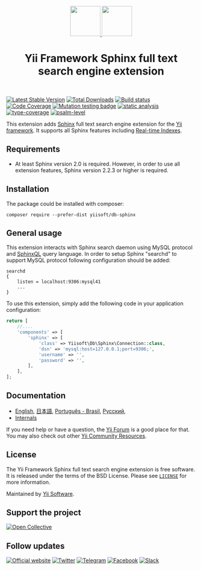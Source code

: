 <p align="center">
    <a href="https://github.com/yiisoft" target="_blank">
        <img src="https://yiisoft.github.io/docs/images/yii_logo.svg" height="80px">
    </a>
    <a href="https://sphinxsearch.com/" target="_blank">
        <img src="https://sphinxsearch.com/images/logo.png" height="80px">
    </a>
    <h1 align="center">Yii Framework Sphinx full text search engine extension</h1>
    <br>
</p>

[![Latest Stable Version](https://poser.pugx.org/yiisoft/db-sphinx/v/stable.png)](https://packagist.org/packages/yiisoft/db-sphinx)
[![Total Downloads](https://poser.pugx.org/yiisoft/db-sphinx/downloads.png)](https://packagist.org/packages/yiisoft/db-sphinx)
[![Build status](https://github.com/yiisoft/db-sphinx/workflows/build/badge.svg)](https://github.com/yiisoft/db-sphinx/actions?query=workflow%3Abuild)
[![Code Coverage](https://codecov.io/gh/yiisoft/db-sphinx/branch/master/graph/badge.svg)](https://codecov.io/gh/yiisoft/db-sphinx)
[![Mutation testing badge](https://img.shields.io/endpoint?style=flat&url=https%3A%2F%2Fbadge-api.stryker-mutator.io%2Fgithub.com%2Fyiisoft%2F_____%2Fmaster)](https://dashboard.stryker-mutator.io/reports/github.com/yiisoft/db-sphinx/master)
[![static analysis](https://github.com/yiisoft/db-sphinx/workflows/static%20analysis/badge.svg)](https://github.com/yiisoft/db-sphinx/actions?query=workflow%3A%22static+analysis%22)
[![type-coverage](https://shepherd.dev/github/yiisoft/db-sphinx/coverage.svg)](https://shepherd.dev/github/yiisoft/db-sphinx)
[![psalm-level](https://shepherd.dev/github/yiisoft/db-sphinx/level.svg)](https://shepherd.dev/github/yiisoft/db-sphinx)

This extension adds [Sphinx](https://sphinxsearch.com/docs) full text search engine extension for the [Yii framework](https://www.yiiframework.com).
It supports all Sphinx features including [Real-time Indexes](https://sphinxsearch.com/docs/current.html#rt-indexes).

## Requirements

- At least Sphinx version 2.0 is required. However, in order to use all extension features, Sphinx version 2.2.3 or
higher is required.

## Installation

The package could be installed with composer:

```shell
composer require --prefer-dist yiisoft/db-sphinx
```

## General usage

This extension interacts with Sphinx search daemon using MySQL protocol and [SphinxQL](https://sphinxsearch.com/docs/current.html#sphinxql) query language.
In order to setup Sphinx "searchd" to support MySQL protocol following configuration should be added:

```
searchd
{
    listen = localhost:9306:mysql41
    ...
}
```

To use this extension, simply add the following code in your application configuration:

```php
return [
    //....
    'components' => [
        'sphinx' => [
            'class' => Yiisoft\Db\Sphinx\Connection::class,
            'dsn' => 'mysql:host=127.0.0.1;port=9306;',
            'username' => '',
            'password' => '',
        ],
    ],
];
```

## Documentation

- [English](docs/guide/en/README.md), [日本語](docs/guide/ja/README.md), [Português - Brasil](docs/guide/pt-BR/README.md), [Русский](docs/guide/ru/README.md), 
- [Internals](docs/internals.md)

If you need help or have a question, the [Yii Forum](https://forum.yiiframework.com/c/yii-3-0/63) is a good place
for that. You may also check out other [Yii Community Resources](https://www.yiiframework.com/community).

## License

The Yii Framework Sphinx full text search engine extension is free software. It is released under the terms of the BSD License.
Please see [`LICENSE`](./LICENSE.md) for more information.

Maintained by [Yii Software](https://www.yiiframework.com/).

## Support the project

[![Open Collective](https://img.shields.io/badge/Open%20Collective-sponsor-7eadf1?logo=open%20collective&logoColor=7eadf1&labelColor=555555)](https://opencollective.com/yiisoft)

## Follow updates

[![Official website](https://img.shields.io/badge/Powered_by-Yii_Framework-green.svg?style=flat)](https://www.yiiframework.com/)
[![Twitter](https://img.shields.io/badge/twitter-follow-1DA1F2?logo=twitter&logoColor=1DA1F2&labelColor=555555?style=flat)](https://twitter.com/yiiframework)
[![Telegram](https://img.shields.io/badge/telegram-join-1DA1F2?style=flat&logo=telegram)](https://t.me/yii3en)
[![Facebook](https://img.shields.io/badge/facebook-join-1DA1F2?style=flat&logo=facebook&logoColor=ffffff)](https://www.facebook.com/groups/yiitalk)
[![Slack](https://img.shields.io/badge/slack-join-1DA1F2?style=flat&logo=slack)](https://yiiframework.com/go/slack)

